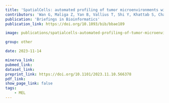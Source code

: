 ```yaml
---
title: 'SpatialCells: automated profiling of tumor microenvironments with spatially resolved multiplexed single-cell data.'
contributors: 'Wan G, Maliga Z, Yan B, Vallius T, Shi Y, Khattab S, Chang C, Nirmal AJ, Yu K-H, Liu D, Lian CG, DeSimone MS, Sorger PK, Semenov YR.(2024).'
publication: 'Briefings in Bioinformatics'
publication_link: https://doi.org/10.1093/bib/bbae189

image: publications/spatialcells-automated-profiling-of-tumor-microenvironments-with-spatially-resolved-multiplexed-single-cell-data.jpg

group: other

date: 2023-11-14

minerva_link:
pubmed_link:
dataset_link:
preprint_link: https://doi.org/10.1101/2023.11.10.566378
pdf_link:
show_page_link: false
tags:
    - MEL
---
```

